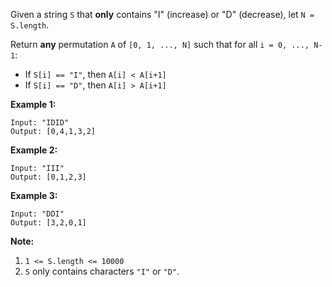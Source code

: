 Given a string `S` that **only** contains "I" (increase) or "D" (decrease), let `N = S.length`.

Return **any** permutation `A` of `[0, 1, ..., N]` such that for all `i = 0, ..., N-1`:

- If `S[i] == "I"`, then `A[i] < A[i+1]`
- If `S[i] == "D"`, then `A[i] > A[i+1]`

**Example 1:**

```
Input: "IDID"
Output: [0,4,1,3,2]
```

**Example 2:**

```
Input: "III"
Output: [0,1,2,3]
```

**Example 3:**

```
Input: "DDI"
Output: [3,2,0,1]
```

**Note:**

1. `1 <= S.length <= 10000`
2. `S` only contains characters `"I"` or `"D"`.
